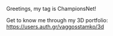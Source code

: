 Greetings, my tag is ChampionsNet!

Get to know me through my 3D portfolio: https://users.auth.gr/vaggosstamko/3d
